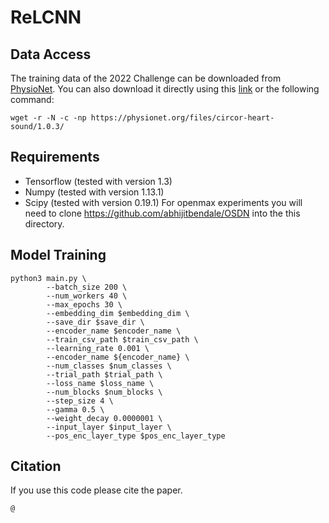 # ReLCNN


## Data Access  
The training data of the 2022 Challenge can be downloaded from [PhysioNet](https://physionet.org/content/circor-heart-sound/1.0.3/). You can also download it directly using this [link](https://physionet.org/static/published-projects/circor-heart-sound/the-circor-digiscope-phonocardiogram-dataset-1.0.3.zip) or the following command:
```
wget -r -N -c -np https://physionet.org/files/circor-heart-sound/1.0.3/
```


## Requirements
* Tensorflow (tested with version 1.3)
* Numpy (tested with version 1.13.1)
* Scipy (tested with version 0.19.1)
For openmax experiments you will need to clone https://github.com/abhijitbendale/OSDN into the this directory.


## Model Training
```
python3 main.py \
        --batch_size 200 \
        --num_workers 40 \
        --max_epochs 30 \
        --embedding_dim $embedding_dim \
        --save_dir $save_dir \
        --encoder_name $encoder_name \
        --train_csv_path $train_csv_path \
        --learning_rate 0.001 \
        --encoder_name ${encoder_name} \
        --num_classes $num_classes \
        --trial_path $trial_path \
        --loss_name $loss_name \
        --num_blocks $num_blocks \
        --step_size 4 \
        --gamma 0.5 \
        --weight_decay 0.0000001 \
        --input_layer $input_layer \
        --pos_enc_layer_type $pos_enc_layer_type 
```

## Citation
If you use this code please cite the paper.
```
@
```
